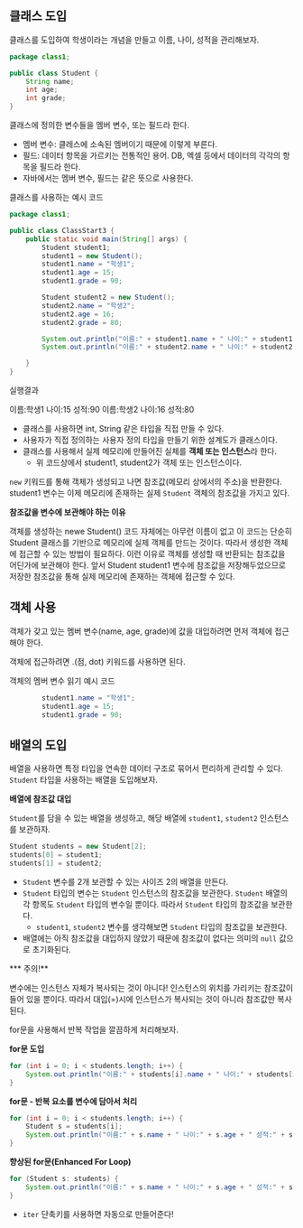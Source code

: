 ## 클래스 도입

클래스를 도입하여 학생이라는 개념을 만들고 이름, 나이, 성적을 관리해보자.

```java
package class1;

public class Student {
    String name;
    int age;
    int grade;
}
```

클래스에 정의한 변수들을 멤버 변수, 또는 필드라 한다.

- 멤버 변수: 클레스에 소속된 멤버이기 때문에 이렇게 부른다.
- 필드: 데이터 항목을 가르키는 전통적인 용어. DB, 엑셀 등에서 데이터의 각각의 항목을 필드라 한다.
- 자바에서는 멤버 변수, 필드는 같은 뜻으로 사용한다.

클래스를 사용하는 예시 코드

```java
package class1;

public class ClassStart3 {
    public static void main(String[] args) {
        Student student1;
        student1 = new Student();
        student1.name = "학생1";
        student1.age = 15;
        student1.grade = 90;

        Student student2 = new Student();
        student2.name = "학생2";
        student2.age = 16;
        student2.grade = 80;

        System.out.println("이름:" + student1.name + " 나이:" + student1.age + " 성적:" + student1.grade);
        System.out.println("이름:" + student2.name + " 나이:" + student2.age + " 성적:" + student2.grade);

    }
}

```

실행결과

<aside>
이름:학생1 나이:15 성적:90
이름:학생2 나이:16 성적:80

</aside>

- 클래스를 사용하면 int, String 같은 타입을 직접 만들 수 있다.
- 사용자가 직접 정의하는 사용자 정의 타입을 만들기 위한 설계도가 클래스이다.
- 클래스를 사용해서 실제 메모리에 만들어진 실체를 **객체 또는 인스턴스**라 한다.
    - 위 코드상에서 student1, student2가 객체 또는 인스턴스이다.

`new` 키워드를 통해 객체가 생성되고 나면 참조값(메모리 상에서의 주소)을 반환한다. student1 변수는 이제 메모리에 존재하는 실제 `Student` 객체의 참조값을 가지고 있다.

**참조값을 변수에 보관해야 하는 이유**

객체를 생성하는 newe Student() 코드 자체에는 아무런 이름이 없고 이 코드는 단순히 Student 클래스를 기반으로 메모리에 실제 객체를 만드는 것이다. 따라서 생성한 객체에 접근할 수 있는 방법이 필요하다. 이런 이유로 객체를 생성할 때 반환되는 참조값을 어딘가에 보관해야 한다. 앞서 Student student1 변수에 참조값을 저장해두었으므로 저장한 참조값을 통해 실제 메모리에 존재하는 객체에 접근할 수 있다.

## 객체 사용

객체가 갖고 있는 멤버 변수(name, age, grade)에 값을 대입하려면 먼저 객체에 접근해야 한다.

객체에 접근하려면 .(점, dot) 키워드를 사용하면 된다.

객체의 멤버 변수 읽기 예시 코드

```java
        student1.name = "학생1";
        student1.age = 15;
        student1.grade = 90;
```

## 배열의 도입

배열을 사용하면 특정 타입을 연속한 데이터 구조로 묶어서 편리하게 관리할 수 있다. `Student` 타입을 사용하는 배열을 도입해보자.

**배열에 참조값 대입**

`Student`를 담을 수 있는 배열을 생성하고, 해당 배열에 `student1`, `student2` 인스턴스를 보관하자.

```java
Student students = new Student[2];
students[0] = student1;
students[1] = student2;
```

- `Student` 변수를 2개 보관할 수 있는 사이즈 2의 배열을 만든다.
- `Student` 타입의 변수는 `Student` 인스턴스의 참조값을 보관한다. `Student` 배열의 각 항목도 `Student` 타입의 변수일 뿐이다. 따라서 `Student` 타입의 참조값을 보관한다.
    - `student1`, `student2` 변수를 생각해보면 `Student` 타입의 참조값을 보관한다.
- 배열에는 아직 참조값을 대입하지 않았기 때문에 참조값이 없다는 의미의 `null` 값으로 초기화된다.

*** 주의!**

변수에는 인스턴스 자체가 복사되는 것이 아니다! 인스턴스의 위치를 가리키는 참조값이 들어 있을 뿐이다. 따라서 대입(=)시에 인스턴스가 복사되는 것이 아니라 참조값만 복사된다.

for문을 사용해서 반복 작업을 깔끔하게 처리해보자.

**for문 도입**

```java
for (int i = 0; i < students.length; i++) {
    System.out.println("이름:" + students[i].name + " 나이:" + students[i].age + " 성적:" + students[i].grade);
}
```

**for문 - 반복 요소를 변수에 담아서 처리**

```java
for (int i = 0; i < students.length; i++) {
    Student s = students[i];
    System.out.println("이름:" + s.name + " 나이:" + s.age + " 성적:" + s.grade);
}
```

**향상된 for문(Enhanced For Loop)**

```java
for (Student s: students) {
    System.out.println("이름:" + s.name + " 나이:" + s.age + " 성적:" + s.grade);
}
```

- `iter` 단축키를 사용하면 자동으로 만들어준다!
